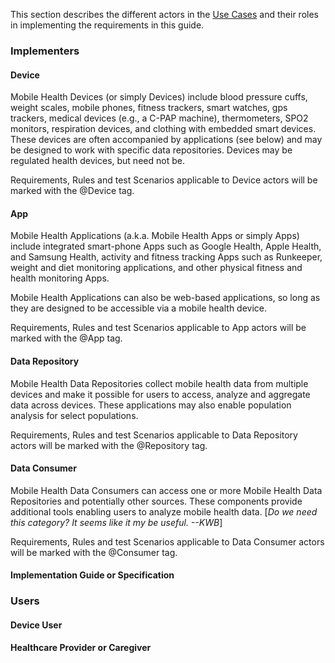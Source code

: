 This section describes the different actors in the [Use Cases](usecases.html) and their
roles in implementing the requirements in this guide.

### Implementers
#### Device
Mobile Health Devices (or simply Devices) include blood pressure cuffs, weight scales, mobile phones,
fitness trackers, smart watches, gps trackers, medical devices (e.g., a C-PAP machine),
thermometers, SPO2 monitors, respiration devices, and clothing with embedded smart
devices.  These devices are often accompanied by applications (see below) and may
be designed to work with specific data repositories. Devices may be regulated health
devices, but need not be.

Requirements, Rules and test Scenarios applicable to Device actors will be marked with
the @Device tag.

#### App
Mobile Health Applications (a.k.a. Mobile Health Apps or simply Apps) include integrated
smart-phone Apps such as Google Health, Apple Health, and Samsung Health,
activity and fitness tracking Apps such as Runkeeper, weight and diet monitoring
applications, and other physical fitness and health monitoring Apps.

Mobile Health Applications can also be web-based applications, so long as they are designed
to be accessible via a mobile health device.

Requirements, Rules and test Scenarios applicable to App actors will be marked with
the @App tag.

#### Data Repository
Mobile Health Data Repositories collect mobile health data from multiple devices
and make it possible for users to access, analyze and aggregate data across devices.
These applications may also enable population analysis for select populations.

Requirements, Rules and test Scenarios applicable to Data Repository actors will be marked with
the @Repository tag.

#### Data Consumer
Mobile Health Data Consumers can access one or more Mobile Health Data Repositories
and potentially other sources.  These components provide additional tools enabling users
to analyze mobile health data.
[_Do we need this category?  It seems like it my be useful. --KWB_]

Requirements, Rules and test Scenarios applicable to Data Consumer actors will be marked with
the @Consumer tag.

#### Implementation Guide or Specification

### Users
#### Device User
#### Healthcare Provider or Caregiver
